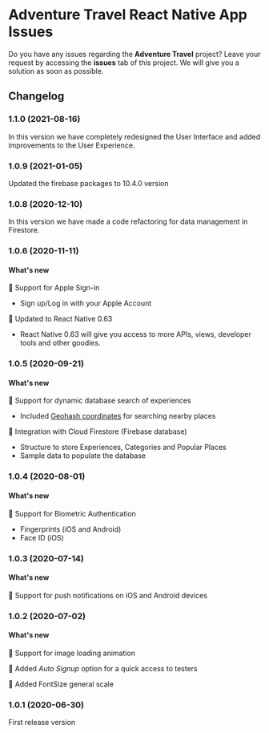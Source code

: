 # Adventure Travel React Native App Issues
Do you have any issues regarding the **Adventure Travel** project? Leave your request by accessing the **issues** tab of this project. We will give you a solution as soon as possible.

## Changelog


### 1.1.0 (2021-08-16)

In this version we have completely redesigned the User Interface and added improvements to the User Experience.

### 1.0.9 (2021-01-05)

Updated the firebase packages to 10.4.0 version

### 1.0.8 (2020-12-10)

In this version we have made a code refactoring for data management in Firestore.

### 1.0.6 (2020-11-11)

#### What's new

🌟 Support for Apple Sign-in
* Sign up/Log in with your Apple Account

🌟 Updated to React Native 0.63
* React Native 0.63 will give you access to more APIs, views, developer tools and other goodies.

### 1.0.5 (2020-09-21)

#### What's new

🌟 Support for dynamic database search of experiences
* Included [Geohash coordinates](https://www.movable-type.co.uk/scripts/geohash.html) for searching nearby places

🌟 Integration with Cloud Firestore (Firebase database)
* Structure to store Experiences, Categories and Popular Places
* Sample data to populate the database

### 1.0.4 (2020-08-01)

#### What's new

🌟 Support for Biometric Authentication
* Fingerprints (iOS and Android)
* Face ID (iOS)

### 1.0.3 (2020-07-14)

#### What's new

🌟 Support for push notifications on iOS and Android devices

### 1.0.2 (2020-07-02)

#### What's new

🌟 Support for image loading animation

🌟 Added *Auto Signup* option for a quick access to testers

🌟 Added FontSize general scale

### 1.0.1 (2020-06-30)

First release version
